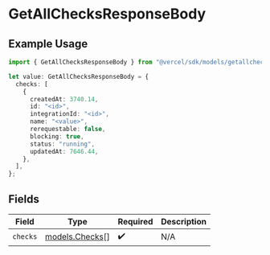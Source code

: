 # GetAllChecksResponseBody

## Example Usage

```typescript
import { GetAllChecksResponseBody } from "@vercel/sdk/models/getallchecksop.js";

let value: GetAllChecksResponseBody = {
  checks: [
    {
      createdAt: 3740.14,
      id: "<id>",
      integrationId: "<id>",
      name: "<value>",
      rerequestable: false,
      blocking: true,
      status: "running",
      updatedAt: 7646.44,
    },
  ],
};
```

## Fields

| Field                                  | Type                                   | Required                               | Description                            |
| -------------------------------------- | -------------------------------------- | -------------------------------------- | -------------------------------------- |
| `checks`                               | [models.Checks](../models/checks.md)[] | :heavy_check_mark:                     | N/A                                    |